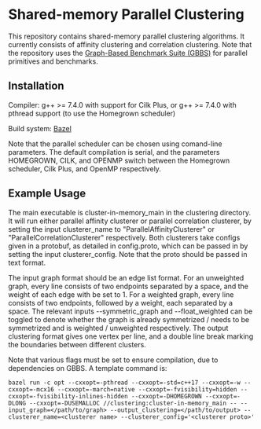 # Shared-memory Parallel Clustering

This repository contains shared-memory parallel clustering algorithms. It
currently consists of affinity clustering and correlation clustering. Note
that the repository uses the
[Graph-Based Benchmark Suite (GBBS)](https://github.com/ParAlg/gbbs)
for parallel primitives and benchmarks.

## Installation

Compiler: g++ &gt;= 7.4.0 with support for Cilk Plus, or g++ &gt;= 7.4.0 with
pthread support (to use the Homegrown scheduler)

Build system: [Bazel](https:://bazel.build)

Note that the parallel scheduler can be chosen using comand-line parameters.
The default compilation is serial, and the parameters HOMEGROWN, CILK, and
OPENMP switch between the Homegrown scheduler, Cilk Plus, and OpenMP
respectively.

## Example Usage

The main executable is cluster-in-memory_main in the clustering directory. It
will run either parallel affinity clusterer or parallel correlation clusterer,
by setting the input clusterer_name to "ParallelAffinityClusterer" or
"ParallelCorrelationClusterer" respectively. Both clusterers take configs given
in a protobuf, as detailed in config.proto, which can be passed in by setting
the input clusterer_config. Note that the proto should be passed in text format.

The input graph format should be an edge list format. For an unweighted graph,
every line consists of two endpoints separated by a space, and the weight of
each edge with be set to 1. For a weighted graph, every line consists of
two endpoints, followed by a weight, each separated by a space. The relevant
inputs --symmetric_graph and --float_weighted can be toggled to denote whether
the graph is already symmetrized / needs to be symmetrized and is weighted /
unweighted respectively. The output clustering format gives one vertex per
line, and a double line break marking the boundaries between different clusters.

Note that various flags must be set to ensure compilation, due to dependencies
on GBBS. A template command is:

```
bazel run -c opt --cxxopt=-pthread --cxxopt=-std=c++17 --cxxopt=-w --cxxopt=-mcx16 --cxxopt=-march=native --cxxopt=-fvisibility=hidden --cxxopt=-fvisibility-inlines-hidden --cxxopt=-DHOMEGROWN --cxxopt=-DLONG --cxxopt=-DUSEMALLOC //clustering:cluster-in-memory_main -- --input_graph=</path/to/graph> --output_clustering=</path/to/output> --clusterer_name=<clusterer name> --clusterer_config='<clusterer proto>'
```
